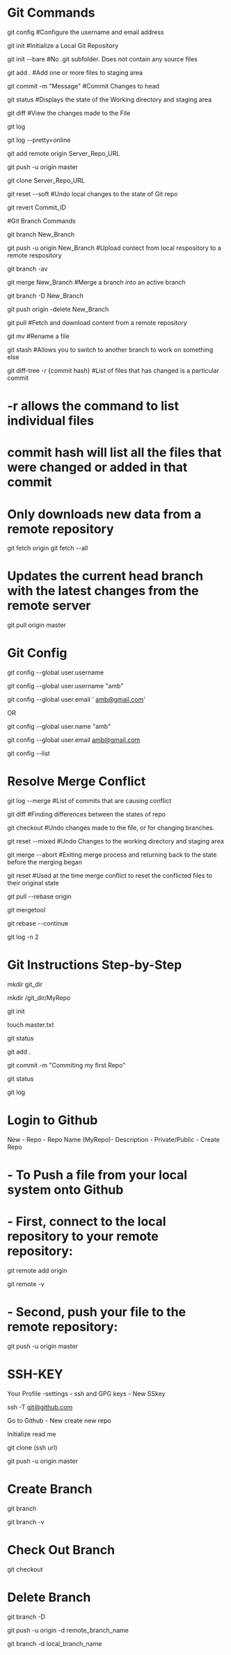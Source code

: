 # Git Commands
git config									#Configure the username and email address

git init  									#Initialize a Local Git Repository

git init --bare							#No .git subfolder. Does not contain any source files

git add . 									#Add one or more files to staging area

git commit -m "Message" 		#Commit Changes to head

git status									#Displays the state of the Working directory and staging area

git diff 										#View the changes made to the File

git log

git log --pretty=online

git add remote origin Server_Repo_URL

git push -u origin master

git clone Server_Repo_URL

git reset --soft 			#Undo local changes to the state of Git repo

git revert Commit_ID

#Git Branch Commands

git branch New_Branch

git push -u origin New_Branch	#Upload contect from local respository to a remote respository

git branch -av

git merge New_Branch		#Merge a branch into an active branch

git branch -D New_Branch

git push origin -delete New_Branch

git pull					#Fetch and download content from a remote repository

git mv						#Rename a file

git stash 					#Allows you to switch to another branch to work on something else

git diff-tree -r {commit hash} 		#List of files that has changed is a particular commit

# -r allows the command to list individual files

# commit hash will list all the files that were changed or added in that commit

# Only downloads new data from a remote repository
git fetch origin 
git fetch --all

# Updates the current head branch with the latest changes from the remote server
git pull origin master

# Git Config
git config --global user.username <github username>
  
git config --global user.username  "amb"
  
git config --global user.email ' amb@gmail.com'
  
OR
  
git config --global user.name  "amb"
  
git config --global user.email  amb@gmail.com

git config --list

# Resolve Merge Conflict
git log --merge 			    #List of commits that are causing conflict
  
git diff					        #Finding differences between the states of repo
  
git checkout			    	  #Undo changes made to the file, or for changing branches. 
  
git reset --mixed 			  #Undo Changes to the working directory and staging area
  
git merge --abort			    #Exiting merge process and returning back to the state before the merging began
  
git reset					        #Used at the time merge conflict to reset the conflicted files to their original state
  
git pull --rebase origin <branchname>
  
git mergetool
  
git rebase --continue
  
git log -n 2


# Git Instructions Step-by-Step
mkdir git_dir
  
mkdir /git_dir/MyRepo
  
git init
  
touch master.txt
  
git status
  
git add .
  
git commit -m "Commiting my first Repo"
  
git status
  
git log

# Login to Github
New - Repo - Repo Name (MyRepo)- Description - Private/Public - Create Repo

# - To Push a file from your local system onto Github
# - First, connect to the local repository to your remote repository:
git remote add origin <copied web address>
	
git remote -v
	
# - Second, push your file to the remote repository:
git push -u origin master

# SSH-KEY
Your Profile -settings - ssh and GPG keys - New SSkey
	
ssh -T git@github.com
	
Go to Github - New create new repo
	
Initialize read me
	
git clone (ssh url)
	
git push -u origin master

# Create Branch
git branch <branchname>
	
git branch -v

# Check Out Branch
git checkout <branchname>

# Delete Branch
git branch -D <branchname>
	
git push -u origin -d remote_branch_name
	
git branch -d  local_branch_name
